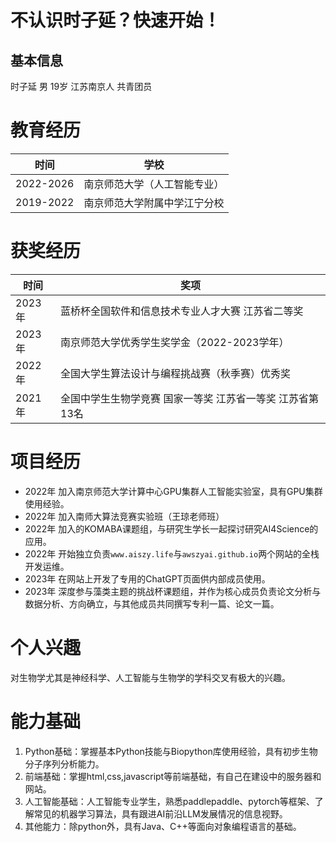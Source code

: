 # 不认识时子延？快速开始！

## 基本信息

时子延 男 19岁 江苏南京人 共青团员

# 教育经历

|时间|学校|
|---|---|
|2022-2026|南京师范大学（人工智能专业）|
|2019-2022|南京师范大学附属中学江宁分校|


# 获奖经历

|时间|奖项|
|---|-----|
|2023年|蓝桥杯全国软件和信息技术专业人才大赛 江苏省二等奖|
|2023年|南京师范大学优秀学生奖学金（2022-2023学年）|
|2022年|全国大学生算法设计与编程挑战赛（秋季赛）优秀奖|
|2021年|全国中学生生物学竞赛 国家一等奖 江苏省一等奖 江苏省第13名|



# 项目经历
- 2022年  加入南京师范大学计算中心GPU集群人工智能实验室，具有GPU集群使用经验。
- 2022年  加入南师大算法竞赛实验班（王琼老师班）
- 2022年  加入的KOMABA课题组，与研究生学长一起探讨研究AI4Science的应用。
- 2022年  开始独立负责`www.aiszy.life`与`awszyai.github.io`两个网站的全栈开发运维。
- 2023年  在网站上开发了专用的ChatGPT页面供内部成员使用。
- 2023年  深度参与藻类主题的挑战杯课题组，并作为核心成员负责论文分析与数据分析、方向确立，与其他成员共同撰写专利一篇、论文一篇。

# 个人兴趣

对生物学尤其是神经科学、人工智能与生物学的学科交叉有极大的兴趣。

# 能力基础

1. Python基础：掌握基本Python技能与Biopython库使用经验，具有初步生物分子序列分析能力。
2. 前端基础：掌握html,css,javascript等前端基础，有自己在建设中的服务器和网站。
3. 人工智能基础：人工智能专业学生，熟悉paddlepaddle、pytorch等框架、了解常见的机器学习算法，具有跟进AI前沿LLM发展情况的信息视野。
4. 其他能力：除python外，具有Java、C++等面向对象编程语言的基础。